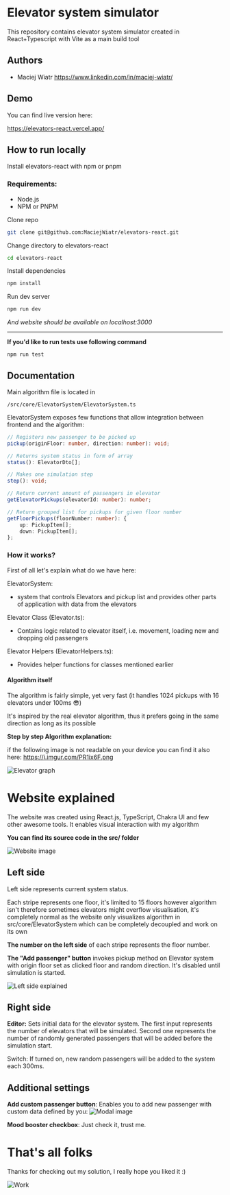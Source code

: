 # Elevator system simulator

This repository contains elevator system simulator created in React+Typescript with Vite as a main build tool

## Authors

-   Maciej Wiatr https://www.linkedin.com/in/maciej-wiatr/

## Demo

You can find live version here:

https://elevators-react.vercel.app/

## How to run locally

Install elevators-react with npm or pnpm

### Requirements:

-   Node.js
-   NPM or PNPM

Clone repo

```bash
git clone git@github.com:MaciejWiatr/elevators-react.git
```

Change directory to elevators-react

```bash
cd elevators-react
```

Install dependencies

```bash
npm install
```

Run dev server

```bash
npm run dev
```

_And website should be available on localhost:3000_

---

**If you'd like to run tests use following command**

```
npm run test
```

## Documentation

Main algorithm file is located in

```
/src/core/ElevatorSystem/ElevatorSystem.ts
```

ElevatorSystem exposes few functions that allow integration between frontend and the algorithm:

```typescript
// Registers new passenger to be picked up
pickup(originFloor: number, direction: number): void;

// Returns system status in form of array
status(): ElevatorDto[];

// Makes one simulation step
step(): void;

// Return current amount of passengers in elevator
getElevatorPickups(elevatorId: number): number;

// Return grouped list for pickups for given floor number
getFloorPickups(floorNumber: number): {
    up: PickupItem[];
    down: PickupItem[];
};
```

### How it works?

First of all let's explain what do we have here:

ElevatorSystem:

-   system that controls Elevators and pickup list and provides other parts of application with data from the elevators

Elevator Class (Elevator.ts):

-   Contains logic related to elevator itself, i.e. movement, loading new and dropping old passengers

Elevator Helpers (ElevatorHelpers.ts):

-   Provides helper functions for classes mentioned earlier

#### Algorithm itself

The algorithm is fairly simple, yet very fast (it handles 1024 pickups with 16 elevators under 100ms 😎)

It's inspired by the real elevator algorithm, thus it prefers going in the same direction as long as its possible

**Step by step Algorithm explanation:**

if the following image is not readable on your device you can find it also here:
https://i.imgur.com/PR1ix6F.png

![Elevator graph](https://i.imgur.com/PR1ix6F.png)

# Website explained

The website was created using React.js, TypeScript, Chakra UI and few other awesome tools. It enables visual interaction with my algorithm

**You can find its source code in the src/ folder**

![Website image](https://i.imgur.com/etTLNJ2.png)

## Left side

Left side represents current system status.

Each stripe represents one floor, it's limited to 15 floors however algorithm isn't therefore sometimes elevators might overflow visualisation,
it's completely normal as the website only visualizes algorithm in src/core/ElevatorSystem which can be completely decoupled and work on its own

**The number on the left side** of each stripe represents the floor number.

**The "Add passenger" button** invokes pickup method on Elevator system with origin floor set as clicked floor and random direction. It's disabled until simulation is started.

![Left side explained](https://i.imgur.com/t8kLR5d.png)

## Right side

**Editor:**
Sets initial data for the elevator system. The first input represents the number of elevators that will be simulated. Second one represents the number of randomly generated passengers that will be added before the simulation start.

Switch: If turned on, new random passengers will be added to the system each 300ms.

## Additional settings

**Add custom passenger button**: Enables you to add new passenger with custom data defined by you:
![Modal image](https://i.imgur.com/S99fbKa.png)

**Mood booster checkbox**: Just check it, trust me.

# That's all folks

Thanks for checking out my solution, I really hope you liked it :)

![Work](https://i.imgur.com/e76As9f.jpg)

